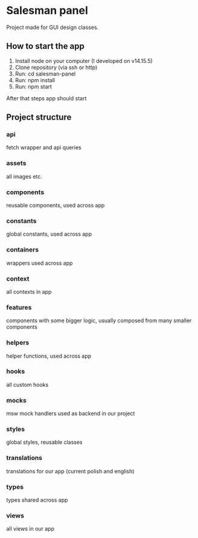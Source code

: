 # Salesman panel

Project made for GUI design classes.

## How to start the app

1. Install node on your computer (I developed on v14.15.5)
2. Clone repository (via ssh or http)
3. Run: cd salesman-panel
4. Run: npm install
5. Run: npm start

After that steps app should start

## Project structure

### api

fetch wrapper and api queries

### assets

all images etc.

### components

reusable components, used across app

### constants

global constants, used across app

### containers

wrappers used across app

### context

all contexts in app

### features

components with some bigger logic, usually composed from many smaller components

### helpers 

helper functions, used across app

### hooks

all custom hooks

### mocks 

msw mock handlers used as backend in our project

### styles 

global styles, reusable classes

### translations

translations for our app (current polish and english)

### types 

types shared across app

### views

all views in our app
